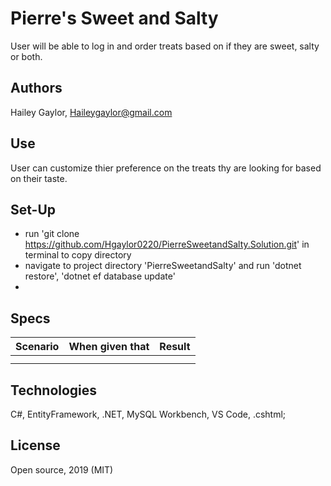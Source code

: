 # Pierre's Sweet and Salty

User will be able to log in and order treats based on if they are sweet, salty or both. 

## Authors

Hailey Gaylor, Haileygaylor@gmail.com

## Use
User can customize thier preference on the treats thy are looking for based on their taste.
## Set-Up

- run 'git clone https://github.com/Hgaylor0220/PierreSweetandSalty.Solution.git' in terminal to copy directory
- navigate to project directory 'PierreSweetandSalty' and run 'dotnet restore', 'dotnet ef database update'
- 

## Specs

| Scenario | When given that | Result |
|-|-|-|
|  | |  |
| |  | |


## Technologies

C#, EntityFramework, .NET, MySQL Workbench, VS Code, .cshtml;

## License

Open source, 2019 (MIT)